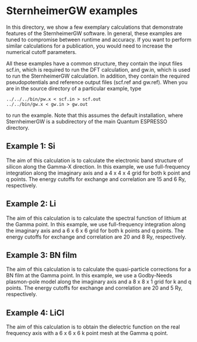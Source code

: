 <!--
 
  This file is part of the SternheimerGW code.
  
  Copyright (C) 2010 - 2017 
  Henry Lambert, Martin Schlipf, and Feliciano Giustino
 
  SternheimerGW is free software: you can redistribute it and/or modify
  it under the terms of the GNU General Public License as published by
  the Free Software Foundation, either version 3 of the License, or
  (at your option) any later version.
 
  SternheimerGW is distributed in the hope that it will be useful,
  but WITHOUT ANY WARRANTY; without even the implied warranty of
  MERCHANTABILITY or FITNESS FOR A PARTICULAR PURPOSE. See the
  GNU General Public License for more details.
 
  You should have received a copy of the GNU General Public License
  along with SternheimerGW. If not, see
  http://www.gnu.org/licenses/gpl.html .
 
-->

SternheimerGW examples
======================

In this directory, we show a few exemplary calculations that demonstrate
features of the SternheimerGW software. In general, these examples are tuned
to compromise between runtime and accuracy. If you want to perform similar
calculations for a publication, you would need to increase the numerical 
cutoff parameters.

All these examples have a common structure, they contain the input files
scf.in, which is required to run the DFT calculation, and gw.in, which is
used to run the SternheimerGW calculation. In addition, they contain the
required pseudopotentials and reference output files (scf.ref and gw.ref).
When you are in the source directory of a particular example, type
~~~~
../../../bin/pw.x < scf.in > scf.out
../../bin/gw.x < gw.in > gw.out
~~~~
to run the example. Note that this assumes the default installation, where
SternheimerGW is a subdirectory of the main Quantum ESPRESSO directory.

Example 1: Si
-------------

The aim of this calculation is to calculate the electronic band structure of
silicon along the Gamma-X direction. In this example, we use full-frequency
integration along the imaginary axis and a 4 x 4 x 4 grid for both k point
and q points. The energy cutoffs for exchange and correlation are 15 and 6 Ry,
respectively.

Example 2: Li
-------------

The aim of this calculation is to calculate the spectral function of lithium
at the Gamma point. In this example, we use full-frequency integration along
the imaginary axis and a 6 x 6 x 6 grid for both k points and q points. The
energy cutoffs for exchange and correlation are 20 and 8 Ry, respectively.

Example 3: BN film
-----------------

The aim of this calculation is to calculate the quasi-particle corrections for
a BN film at the Gamma point. In this example, we use a Godby-Needs plasmon-pole
model along the imaginary axis and a 8 x 8 x 1 grid for k and q points. The
energy cutoffs for exchange and correlation are 20 and 5 Ry, respectively.

Example 4: LiCl
---------------

The aim of this calculation is to obtain the dielectric function on the real
frequency axis with a 6 x 6 x 6 k point mesh at the Gamma q point.
